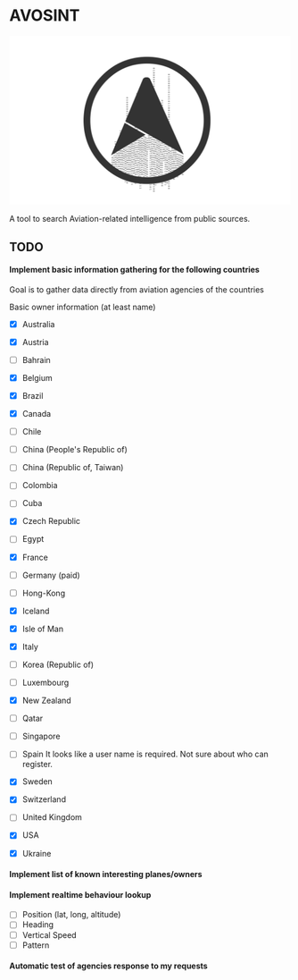 # AVOSINT
![Logo of AVOSINT](./logo/AVOSINT.svg)

A tool to search Aviation-related intelligence from public sources.

## TODO

#### Implement basic information gathering for the following countries

Goal is to gather data directly from aviation agencies of the countries

Basic owner information (at least name)
- [x] Australia
- [x] Austria
- [ ] Bahrain
- [x] Belgium
- [x] Brazil
- [x] Canada
- [ ] Chile
- [ ] China (People's Republic of)
- [ ] China (Republic of, Taiwan)
- [ ] Colombia
- [ ] Cuba
- [x] Czech Republic
- [ ] Egypt
- [x] France
- [ ] Germany (paid)
- [ ] Hong-Kong
- [x] Iceland
- [x] Isle of Man
- [x] Italy
- [ ] Korea (Republic of)
- [ ] Luxembourg
- [x] New Zealand
- [ ] Qatar
- [ ] Singapore
- [ ] Spain It looks like a user name is required. Not sure about who can register.
- [x] Sweden
- [x] Switzerland
- [ ] United Kingdom
- [x] USA
- [x] Ukraine


#### Implement list of known interesting planes/owners


#### Implement realtime behaviour lookup
- [ ] Position (lat, long, altitude)
- [ ] Heading
- [ ] Vertical Speed
- [ ] Pattern

#### Automatic test of agencies response to my requests
